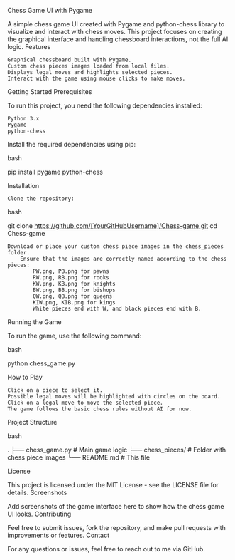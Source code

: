 Chess Game UI with Pygame

A simple chess game UI created with Pygame and python-chess library to visualize and interact with chess moves. This project focuses on creating the graphical interface and handling chessboard interactions, not the full AI logic.
Features

    Graphical chessboard built with Pygame.
    Custom chess pieces images loaded from local files.
    Displays legal moves and highlights selected pieces.
    Interact with the game using mouse clicks to make moves.

Getting Started
Prerequisites

To run this project, you need the following dependencies installed:

    Python 3.x
    Pygame
    python-chess

Install the required dependencies using pip:

bash

pip install pygame python-chess

Installation

    Clone the repository:

bash

git clone https://github.com/[YourGitHubUsername]/Chess-game.git
cd Chess-game

    Download or place your custom chess piece images in the chess_pieces folder.
        Ensure that the images are correctly named according to the chess pieces:
            PW.png, PB.png for pawns
            RW.png, RB.png for rooks
            KW.png, KB.png for knights
            BW.png, BB.png for bishops
            QW.png, QB.png for queens
            KIW.png, KIB.png for kings
            White pieces end with W, and black pieces end with B.

Running the Game

To run the game, use the following command:

bash

python chess_game.py

How to Play

    Click on a piece to select it.
    Possible legal moves will be highlighted with circles on the board.
    Click on a legal move to move the selected piece.
    The game follows the basic chess rules without AI for now.

Project Structure

bash

.
├── chess_game.py       # Main game logic
├── chess_pieces/       # Folder with chess piece images
└── README.md           # This file

License

This project is licensed under the MIT License - see the LICENSE file for details.
Screenshots

Add screenshots of the game interface here to show how the chess game UI looks.
Contributing

Feel free to submit issues, fork the repository, and make pull requests with improvements or features.
Contact

For any questions or issues, feel free to reach out to me via GitHub.

